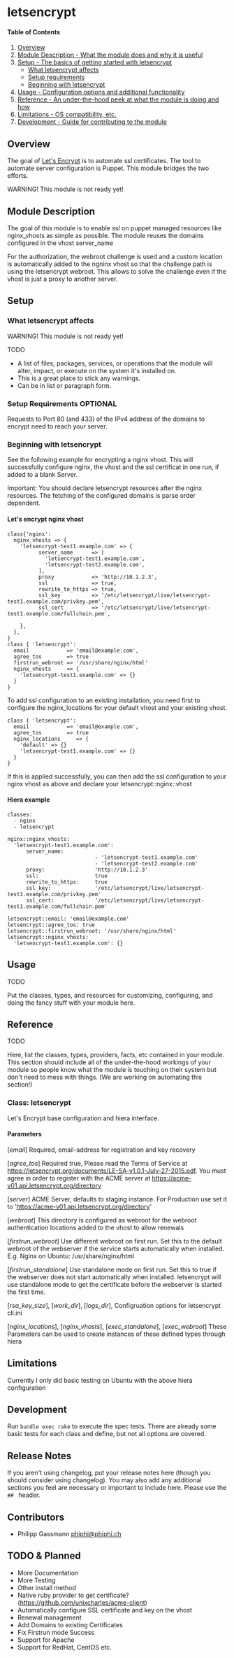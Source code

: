 # letsencrypt

#### Table of Contents

1. [Overview](#overview)
2. [Module Description - What the module does and why it is useful](#module-description)
3. [Setup - The basics of getting started with letsencrypt](#setup)
    * [What letsencrypt affects](#what-letsencrypt-affects)
    * [Setup requirements](#setup-requirements)
    * [Beginning with letsencrypt](#beginning-with-letsencrypt)
4. [Usage - Configuration options and additional functionality](#usage)
5. [Reference - An under-the-hood peek at what the module is doing and how](#reference)
5. [Limitations - OS compatibility, etc.](#limitations)
6. [Development - Guide for contributing to the module](#development)

## Overview

The goal of [Let's Encrypt](https://letsencrypt.org) is to automate ssl certificates.
The tool to automate server configuration is Puppet.
This module bridges the two efforts.

WARNING! This module is not ready yet!

## Module Description

The goal of this module is to enable ssl on puppet managed resources like nginx_vhosts as
simple as possible. The module reuses the domains configured in the vhost server_name

For the authorization, the webroot challenge is used and a custom location is
automatically added to the ngninx vhost so that the challenge path is using
the letsencrypt webroot.
This allows to solve the challenge even if the vhost is just a proxy to another server.

## Setup

### What letsencrypt affects

WARNING! This module is not ready yet!

TODO

* A list of files, packages, services, or operations that the module will alter,
  impact, or execute on the system it's installed on.
* This is a great place to stick any warnings.
* Can be in list or paragraph form.

### Setup Requirements **OPTIONAL**

Requests to Port 80 (and 433) of the IPv4 address of the domains to encrypt need to reach your server.

### Beginning with letsencrypt

See the following example for encrypting a nginx vhost.
This will successfully configure nginx, the vhost and the ssl certificat in one run, if added to a blank Server.

Important: You should declare letsencrypt resources after the nginx resources.
The fetching of the configured domains is parse order dependent.


#### Let's encrypt nginx vhost
    class{'nginx':
      nginx_vhosts => {
        'letsencrypt-test1.example.com' => {
              server_name      => [
                'letsencrypt-test1.example.com',
                'letsencrypt-test2.example.com',
              ],
              proxy            => 'http://10.1.2.3',
              ssl              => true,
              rewrite_to_https => true,
              ssl_key          => '/etc/letsencrypt/live/letsencrypt-test1.example.com/privkey.pem',
              ssl_cert         => '/etc/letsencrypt/live/letsencrypt-test1.example.com/fullchain.pem',

        },
      },
    }
    class { 'letsencrypt':
      email            => 'email@example.com',
      agree_tos        => true
      firstrun_webroot => '/usr/share/nginx/html'
      nginx_vhosts     => {
        'letsencrypt-test1.example.com' => {}
      }
    }

To add ssl configuration to an existing installation, you need first to configure the nginx_locations
for your default vhost and your existing vhost.

    class { 'letsencrypt':
      email            => 'email@example.com',
      agree_tos        => true
      nginx_locations     => {
        'default' => {}
        'letsencrypt-test1.example.com' => {}
      }
    }

If this is applied successfully, you can then add the ssl configuration to your nginx vhost as above and declare your letsencrypt::nginx::vhost

#### Hiera example

    classes:
      - nginx
      - letsencrypt

    nginx::nginx_vhosts:
      'letsencrypt-test1.example.com':
          server_name:
                                - 'letsencrypt-test1.example.com'
                                - 'letsencrypt-test2.example.com'
          proxy:                'http://10.1.2.3'
          ssl:                  true
          rewrite_to_https:     true
          ssl_key:              '/etc/letsencrypt/live/letsencrypt-test1.example.com/privkey.pem'
          ssl_cert:             '/etc/letsencrypt/live/letsencrypt-test1.example.com/fullchain.pem'

    letsencrypt::email: 'email@example.com'
    letsencrypt::agree_tos: true
    letsencrypt::firstrun_webroot: '/usr/share/nginx/html'
    letsencrypt::nginx_vhosts:
      'letsencrypt-test1.example.com': {}


## Usage

TODO

Put the classes, types, and resources for customizing, configuring, and doing
the fancy stuff with your module here.

## Reference

TODO

Here, list the classes, types, providers, facts, etc contained in your module.
This section should include all of the under-the-hood workings of your module so
people know what the module is touching on their system but don't need to mess
with things. (We are working on automating this section!)

### Class: letsencrypt

Let's Encrypt base configuration and hiera interface.

#### Parameters

[*email*]
  Required, email-address for registration and key recovery

[*agree_tos*]
  Required true,  Please read the Terms of Service at
  https://letsencrypt.org/documents/LE-SA-v1.0.1-July-27-2015.pdf.
  You must agree in order to register with the ACME
  server at https://acme-v01.api.letsencrypt.org/directory

[*server*]
  ACME Server, defaults to staging instance. For Production use
  set it to 'https://acme-v01.api.letsencrypt.org/directory'

[*webroot*]
  This directory is configured as webroot for the webroot authentication
  locations added to the vhost to allow renewals

[*firstrun_webroot*]
  Use different webroot on first run.
  Set this to the default webroot of the webserver if the service
  starts automatically when installed.
  E.g. Nginx on Ubuntu: /usr/share/nginx/html

[*firstrun_standalone*]
  Use standalone mode on first run.
  Set this to true if the webserver does not start automatically when installed.
  letsencrypt will use standalone mode to get the certificate
  before the webserver is started the first time.

[*rsa_key_size*], [*work_dir*], [*logs_dir*],
  Configruation options for letsencrypt cli.ini

[*nginx_locations*], [*nginx_vhosts*], [*exec_standalone*], [*exec_webroot*]
  These Parameters can be used to create instances of these defined types through hiera

## Limitations

Currently I only did basic testing on Ubuntu with the above hiera configuration

## Development

Run `bundle exec rake` to execute the spec tests. There are already some basic tests for each class and define, but not all options are covered.

## Release Notes

If you aren't using changelog, put your release notes here (though you should
consider using changelog). You may also add any additional sections you feel are
necessary or important to include here. Please use the `## ` header.

## Contributors

* Philipp Gassmann <phiphi@phiphi.ch>

## TODO & Planned

* More Documentation
* More Testing
* Other install method
* Native ruby provider to get certificate? (https://github.com/unixcharles/acme-client)
* Automatically configure SSL certificate and key on the vhost
* Renewal management
* Add Domains to existing Certificates
* Fix Firstrun mode Success
* Support for Apache
* Support for RedHat, CentOS etc.
